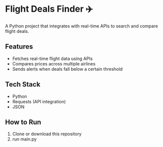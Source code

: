 # Flight Deals Finder ✈️  

A Python project that integrates with real-time APIs to search and compare flight deals.  

## Features
- Fetches real-time flight data using APIs  
- Compares prices across multiple airlines  
- Sends alerts when deals fall below a certain threshold  

## Tech Stack
- Python
- Requests (API integration)
- JSON

## How to Run
1. Clone or download this repository  
2. run main.py
